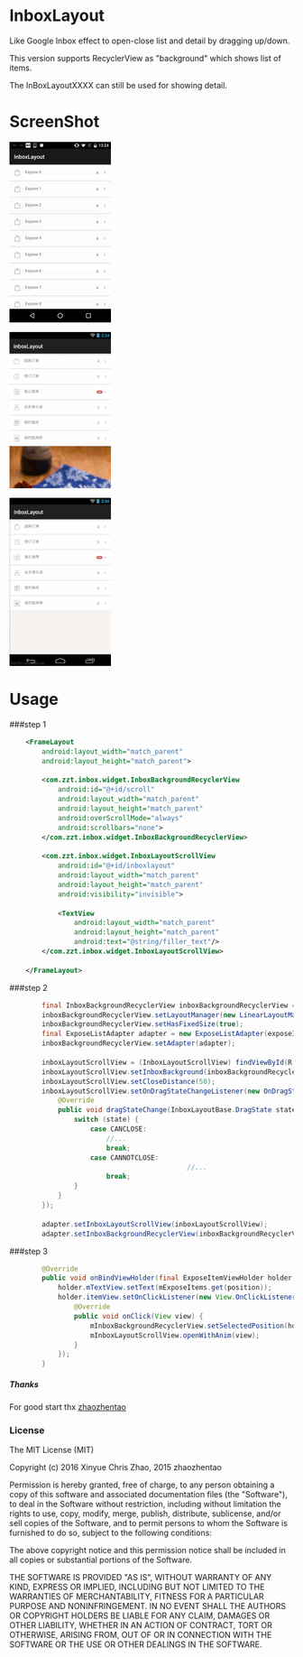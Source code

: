 # InboxLayout
Like Google Inbox effect to open-close list and detail by dragging up/down.

This version supports RecyclerView as "background" which shows list of items.

The InBoxLayoutXXXX can still be used for showing detail.

# ScreenShot

![image](/screenshot/recycler-sample.gif)

![image](/screenshot/pic.gif)

![image](/screenshot/pic1.gif)

# Usage
###step 1 
 
```xml
    <FrameLayout
        android:layout_width="match_parent"
        android:layout_height="match_parent">

        <com.zzt.inbox.widget.InboxBackgroundRecyclerView
            android:id="@+id/scroll"
            android:layout_width="match_parent"
            android:layout_height="match_parent"
            android:overScrollMode="always"
            android:scrollbars="none">
        </com.zzt.inbox.widget.InboxBackgroundRecyclerView>

        <com.zzt.inbox.widget.InboxLayoutScrollView
            android:id="@+id/inboxlayout"
            android:layout_width="match_parent"
            android:layout_height="match_parent"
            android:visibility="invisible">

            <TextView
                android:layout_width="match_parent"
                android:layout_height="match_parent"
                android:text="@string/filler_text"/>
        </com.zzt.inbox.widget.InboxLayoutScrollView>

    </FrameLayout> 
```

###step 2

```java
        final InboxBackgroundRecyclerView inboxBackgroundRecyclerView = (InboxBackgroundRecyclerView) findViewById(R.id.scroll);
 		inboxBackgroundRecyclerView.setLayoutManager(new LinearLayoutManager(this, VERTICAL, false));
 		inboxBackgroundRecyclerView.setHasFixedSize(true);
 		final ExposeListAdapter adapter = new ExposeListAdapter(exposeItems);
 		inboxBackgroundRecyclerView.setAdapter(adapter);
 
 		inboxLayoutScrollView = (InboxLayoutScrollView) findViewById(R.id.inboxlayout);
 		inboxLayoutScrollView.setInboxBackground(inboxBackgroundRecyclerView);//绑定scrollview
 		inboxLayoutScrollView.setCloseDistance(50);
 		inboxLayoutScrollView.setOnDragStateChangeListener(new OnDragStateChangeListener() {
 			@Override
 			public void dragStateChange(InboxLayoutBase.DragState state) {
 				switch (state) {
 					case CANCLOSE:
 						//... 
 						break;
 					case CANNOTCLOSE:
 											//... 
 						break;
 				}
 			}
 		});
 
 		adapter.setInboxLayoutScrollView(inboxLayoutScrollView);
 		adapter.setInboxBackgroundRecyclerView(inboxBackgroundRecyclerView);
```  
    
###step 3
 
```java
		@Override
		public void onBindViewHolder(final ExposeItemViewHolder holder, int position) {
			holder.mTextView.setText(mExposeItems.get(position));
			holder.itemView.setOnClickListener(new View.OnClickListener() {
				@Override
				public void onClick(View view) {
					mInboxBackgroundRecyclerView.setSelectedPosition(holder.getAdapterPosition());
					mInboxLayoutScrollView.openWithAnim(view);
				}
			});
		}
```  

##### Thanks

For good start thx [zhaozhentao](https://raw.githubusercontent.com/zhaozhentao/)


###  License

The MIT License (MIT)

Copyright (c) 2016 Xinyue Chris Zhao, 2015 zhaozhentao

Permission is hereby granted, free of charge, to any person obtaining a copy
of this software and associated documentation files (the "Software"), to deal
in the Software without restriction, including without limitation the rights
to use, copy, modify, merge, publish, distribute, sublicense, and/or sell
copies of the Software, and to permit persons to whom the Software is
furnished to do so, subject to the following conditions:

The above copyright notice and this permission notice shall be included in all
copies or substantial portions of the Software.

THE SOFTWARE IS PROVIDED "AS IS", WITHOUT WARRANTY OF ANY KIND, EXPRESS OR
IMPLIED, INCLUDING BUT NOT LIMITED TO THE WARRANTIES OF MERCHANTABILITY,
FITNESS FOR A PARTICULAR PURPOSE AND NONINFRINGEMENT. IN NO EVENT SHALL THE
AUTHORS OR COPYRIGHT HOLDERS BE LIABLE FOR ANY CLAIM, DAMAGES OR OTHER
LIABILITY, WHETHER IN AN ACTION OF CONTRACT, TORT OR OTHERWISE, ARISING FROM,
OUT OF OR IN CONNECTION WITH THE SOFTWARE OR THE USE OR OTHER DEALINGS IN THE
SOFTWARE.


